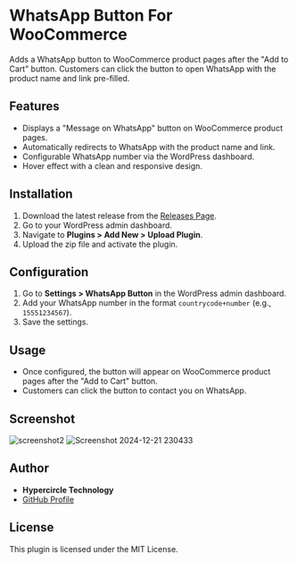 # WhatsApp Button For WooCommerce

Adds a WhatsApp button to WooCommerce product pages after the "Add to Cart" button. Customers can click the button to open WhatsApp with the product name and link pre-filled.

## Features
- Displays a "Message on WhatsApp" button on WooCommerce product pages.
- Automatically redirects to WhatsApp with the product name and link.
- Configurable WhatsApp number via the WordPress dashboard.
- Hover effect with a clean and responsive design.

## Installation
1. Download the latest release from the [Releases Page](https://github.com/hypercircletech/WhatsApp-Button-For-WooCommerce/releases).
2. Go to your WordPress admin dashboard.
3. Navigate to **Plugins > Add New > Upload Plugin**.
4. Upload the zip file and activate the plugin.

## Configuration
1. Go to **Settings > WhatsApp Button** in the WordPress admin dashboard.
2. Add your WhatsApp number in the format `countrycode+number` (e.g., `15551234567`).
3. Save the settings.

## Usage
- Once configured, the button will appear on WooCommerce product pages after the "Add to Cart" button.
- Customers can click the button to contact you on WhatsApp.

## Screenshot
![screenshot2](https://github.com/user-attachments/assets/86accc68-8b65-46fa-aea4-62ec5daf0b14)
![Screenshot 2024-12-21 230433](https://github.com/user-attachments/assets/109c28ec-aac2-4148-b849-cd747095d591)


## Author
- **Hypercircle Technology**
- [GitHub Profile](https://github.com/hypercircletech/)

## License
This plugin is licensed under the MIT License.
